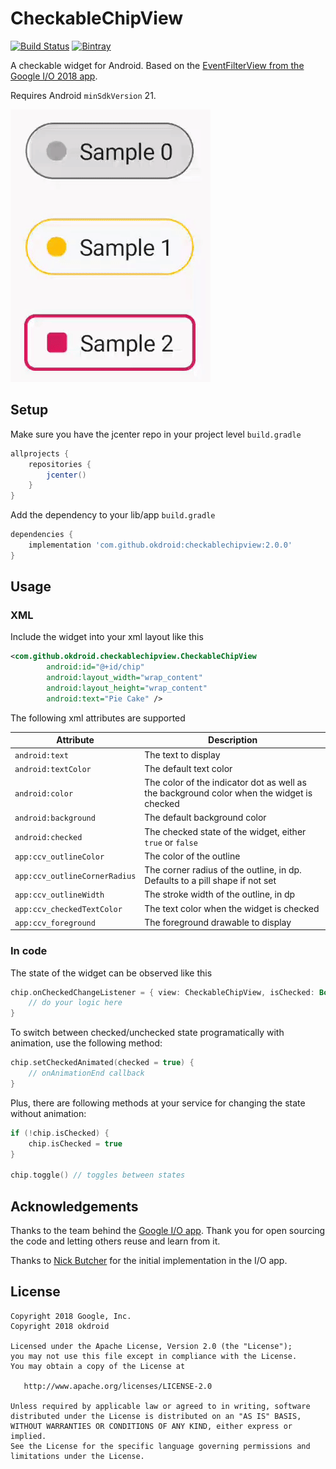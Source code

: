 

# CheckableChipView

[![Build Status](https://travis-ci.org/okdroid/checkable-chip-view.svg?branch=master)](https://travis-ci.org/okdroid/checkable-chip-view) [![Bintray](https://api.bintray.com/packages/markushi/maven/checkablechipview/images/download.svg)](https://bintray.com/markushi/maven/checkablechipview/_latestVersion)

A checkable widget for Android. Based on the [EventFilterView from the Google I/O 2018 app](https://github.com/google/iosched/blob/2696fc7e06826ba2db72de243f0d63f83f4a29b5/mobile/src/main/java/com/google/samples/apps/iosched/ui/schedule/filters/EventFilterView.kt). 

Requires Android `minSdkVersion` 21.

![](demo.gif)

## Setup
Make sure you have the jcenter repo in your project level `build.gradle`  
```gradle
allprojects {
    repositories {
        jcenter()
    }
}
```

Add the dependency to your lib/app `build.gradle`  
```gradle
dependencies {
    implementation 'com.github.okdroid:checkablechipview:2.0.0'
}
```

## Usage

### XML
Include the widget into your xml layout like this
```xml
<com.github.okdroid.checkablechipview.CheckableChipView
        android:id="@+id/chip"
        android:layout_width="wrap_content"
        android:layout_height="wrap_content"
        android:text="Pie Cake" />
```

The following xml attributes are supported

| Attribute                     | Description                                                  |
| ----------------------------- | ------------------------------------------------------------ |
| `android:text`                | The text to display                                          |
| `android:textColor`           | The default text color                                       |
| `android:color`               | The color of the indicator dot as well as the background color when the widget is checked |
| `android:background`          | The default background color                                 |
| `android:checked`             | The checked state of the widget, either `true` or `false`    |
| `app:ccv_outlineColor`        | The color of the outline                                     |
| `app:ccv_outlineCornerRadius` | The corner radius of the outline, in dp. Defaults to a pill shape if not set |
| `app:ccv_outlineWidth`        | The stroke width of the outline, in dp                       |
| `app:ccv_checkedTextColor`    | The text color when the widget is checked                    |
| `app:ccv_foreground`          | The foreground drawable to display                           |

### In code
The state of the widget can be observed like this
```kotlin
chip.onCheckedChangeListener = { view: CheckableChipView, isChecked: Boolean ->
    // do your logic here
}
```

To switch between checked/unchecked state programatically with animation, use the following method:
```kotlin
chip.setCheckedAnimated(checked = true) {
    // onAnimationEnd callback
}
```

Plus, there are following methods at your service for changing the state without animation:
```kotlin
if (!chip.isChecked) {
    chip.isChecked = true
}

chip.toggle() // toggles between states
```

## Acknowledgements
Thanks to the team behind the [Google I/O app](https://github.com/google/iosched). Thank you for open sourcing the code and letting others reuse and learn from it.

Thanks to [Nick Butcher](https://github.com/nickbutcher) for the initial implementation in the I/O app.

## License
    Copyright 2018 Google, Inc.
    Copyright 2018 okdroid

    Licensed under the Apache License, Version 2.0 (the "License");
    you may not use this file except in compliance with the License.
    You may obtain a copy of the License at

       http://www.apache.org/licenses/LICENSE-2.0

    Unless required by applicable law or agreed to in writing, software
    distributed under the License is distributed on an "AS IS" BASIS,
    WITHOUT WARRANTIES OR CONDITIONS OF ANY KIND, either express or implied.
    See the License for the specific language governing permissions and
    limitations under the License.
